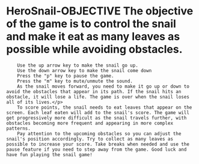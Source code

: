 # HeroSnail-OBJECTIVE The objective of the game is to control the snail and make it eat as many leaves as possible while avoiding obstacles.
        Use the up arrow key to make the snail go up.
        Use the down arrow key to make the snail come down
        Press the "p" key to pause the game.
        Press the "m" key to mute/unmute the sound.
        As the snail moves forward, you need to make it go up or down to avoid the obstacles that appear in its path. If the snail hits an obstacle, it will lose a life. The game is over when the snail loses all of its lives.</p>
        To score points, the snail needs to eat leaves that appear on the screen. Each leaf eaten will add to the snail's score. The game will get progressively more difficult as the snail travels further, with obstacles becoming more frequent and appearing in more complex patterns.
        Pay attention to the upcoming obstacles so you can adjust the snail's position accordingly. Try to collect as many leaves as possible to increase your score. Take breaks when needed and use the pause feature if you need to step away from the game. Good luck and have fun playing the snail game!
